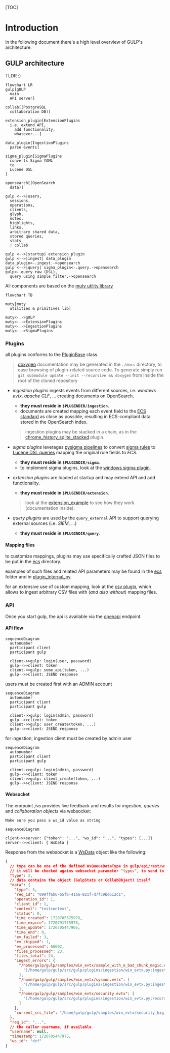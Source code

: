 [TOC]
# Introduction
In the following document there's a high level overview of GULP's architecture.

## GULP architecture
TLDR :)

```mermaid
flowchart LR
gulp[gULP
  main
  API server]

collab[(PostgreSQL
  collaboration DB)]

extension_plugin[ExtensionPlugins
  i.e. extend API,
    add functionality,
    whatever...]

data_plugin[IngestionPlugins
  parse events]

sigma_plugin[SigmaPlugins
  converts Sigma YAML
  to
  Lucene DSL
]

opensearch[(OpenSearch
  data)]

gulp <-->|users,
  sessions,
  operations,
  clients,
  glyph,
  notes,
  highlights,
  links,
  arbitrary shared data,
  stored queries,
  stats
  | collab

gulp <-->|startup| extension_plugin
gulp <-->|ingest| data_plugin
data_plugin<-.ingest.->opensearch
gulp <-->|query| sigma_plugin<-.query.->opensearch
gulp<-.query raw (DSL),
  query using simple filter.->opensearch
```

All components are based on the [muty utility library](https://github.com/mentat-is/muty-python)

```mermaid
flowchart TB

muty[muty
  utilities & primitives lib]

muty<-.->gULP
muty<-.->ExtensionPlugins
muty<-.->IngestionPlugins
muty<-.->SigmaPlugins
```

### Plugins

all plugins conforms to the [PluginBase](https://github.com/mentat-is/gulp/src/gulp/plugin.py) class.

> [doxygen](https://github.com/mentat-is/gulp/Doxyfile) documentation may be generated in the `./docs` directory, to ease browsing of plugin-related source code.
> To generate simply run `git submodule update --init --recursive && doxygen` from inside the root of the cloned repository

- _ingestion plugins_ ingests events from different sources, i.e. _windows evtx, apache CLF_, ... creating documents on OpenSearch.

  - **they must reside in `$PLUGINDIR/ingestion`**.
  - documents are created mapping each event field to the [ECS standard](https://www.elastic.c/guide/en/ecs/current/index.html) as close as possible, resulting in ECS-compliant data stored in the OpenSearch index.
  > ingestion plugins may be stacked in a chain, as in the [chrome_history_sqlite_stacked](https://github.com/mentat-is/gulp/src/gulp/plugins/ingestion/chrome_history_sqlite_stacked.py) plugin.


- _sigma plugins_ leverages [pysigma pipelines](https://sigmahq-pysigma.readthedocs.io/en/latest/index.html) to convert
  [sigma rules](https://github.com/SigmaHQ/sigma) to [Lucene DSL queries](https://www.opensearch.co/guide/en/elasticsearch/reference/current/query-dsl-query-string-query.html) mapping the original rule fields to _ECS_.
  - **they must reside in `$PLUGINDIR/sigma`**.
  - to implement sigma plugins, look at the [windows sigma plugin](https://github.com/mentat-is/gulp/src/gulp/plugins/sigma/windows.py).

- _extension plugins_ are loaded at startup and may extend API and add functionality.
  - **they must reside in `$PLUGINDIR/extension`**.
  > look at the [extension_example](https://github.com/mentat-is/gulp/src/gulp/plugins/extension/extension_example.py) to see how they work (documentation inside).

- _query plugins_ are used by the `query_external` API to support querying external sources (i.e. *SIEM*, ...)
  - **they must reside in `$PLUGINDIR/query`**.

#### Mapping files

to customize mappings, plugins may use specifically crafted JSON files to be put in the [ecs](https://github.com/mentat-is/gulp/src/gulp/ecs) directory.

examples of such files and related API parameters may be found in the [ecs](https://github.com/mentat-is/gulp/src/gulp/ecs) folder and in [plugin_internal_py](https://github.com/mentat-is/gulp/src/gulp/plugin_internal.py).

for an extensive use of custom mapping, look at the
[csv plugin](https://github.com/mentat-is/gulp/src/gulp/plugins/ingestion/csv.py), which allows to ingest arbitrary CSV files with (*and also without*) mapping files.

### API

Once you start gulp, the api is available via the [openapi](http://localhost:8080/openapi.json) endpoint.

#### API flow

```mermaid
sequenceDiagram
  autonumber
  participant client
  participant gulp

  client->>gulp: login(user, password)
  gulp-->>client: token
  client->>gulp: some_api(token, ...)
  gulp-->>client: JSEND response
```

users must be created first with an ADMIN account

```mermaid
sequenceDiagram
  autonumber
  participant client
  participant gulp

  client->>gulp: login(admin, password)
  gulp-->>client: token
  client->>gulp: user_create(token, ...)
  gulp-->>client: JSEND response
```

for ingestion, ingestion client must be created by admin user

```mermaid
sequenceDiagram
  autonumber
  participant client
  participant gulp

  client->>gulp: login(admin, password)
  gulp-->>client: token
  client->>gulp: client_create(token, ...)
  gulp-->>client: JSEND response
```

#### Websocket

The endpoint `/ws` provides live feedback and results for _ingestion_, _queries_ and _collaboration objects_ via websocket:

`Make sure you pass a ws_id value as string`

```mermaid
sequenceDiagram

client->>server: {"token": "...", "ws_id": "...", "types": [...]}
server-->>client: { WsData }
```

Response from the websocket is a [WsData](./src/gulp/api/rest/ws.py) object like the following:

```json
{
  // type can be one of the defined WsQueueDataType in gulp/api/rest/ws.py
  // it will be checked agains websocket parameter "types", to send to the websocket only the types it is interested in (empty "types"=send all)
  "type": 2,
  // data contains the object (GulpStats or CollabObject) itself
  "data": {
    "type": 5,
    "req_id": "099ff6b6-65fb-41aa-821f-d7fc9bd612c1",
    "operation_id": 1,
    "client_id": 1,
    "context": "testcontext",
    "status": 0,
    "time_created": 1720705375978,
    "time_expire": 1720791775978,
    "time_update": 1720705447966,
    "time_end": 0,
    "ev_failed": 3,
    "ev_skipped": 1,
    "ev_processed": 66602,
    "files_processed": 23,
    "files_total": 24,
    "ingest_errors": {
      "/home/gulp/gulp/samples/win_evtx/sample_with_a_bad_chunk_magic.evtx": [
        "[/home/gulp/gulp/src/gulp/plugins/ingestion/win_evtx.py:ingest:349] IndexError: list index out of range\n"
      ],
      "/home/gulp/gulp/samples/win_evtx/sysmon.evtx": [
        "[/home/gulp/gulp/src/gulp/plugins/ingestion/win_evtx.py:ingest:337] RuntimeError: Failed to parse chunk header\n"
      ],
      "/home/gulp/gulp/samples/win_evtx/security.evtx": [
        "[/home/gulp/gulp/src/gulp/plugins/ingestion/win_evtx.py:record_to_gulp_document:138]   File \"<string>\", line 33\n[/home/gulp/gulp/src/gulp/plugins/ingestion/win_evtx.py:record_to_gulp_document:138] lxml.etree.XMLSyntaxError: PCDATA invalid Char value 3, line 33, column 33\n"
      ]
    },
    "current_src_file": "/home/gulp/gulp/samples/win_evtx/security_big_sample.evtx"
  },
  "req_id": "...",
  // the caller username, if available
  "username": null,
  "timestamp": 1720705447975,
  "ws_id": "def"
}
```
